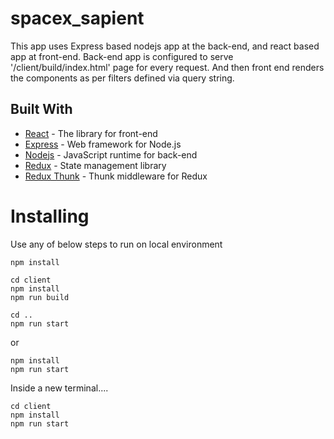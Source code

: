 # spacex_sapient

This app uses Express based nodejs app at the back-end, and react based app at front-end.
Back-end app is configured to serve '/client/build/index.html' page for every request. And then front end renders the components as per filters defined via query string.

## Built With

* [React](https://reactjs.org/) - The library for front-end
* [Express](https://expressjs.com/) - Web framework for Node.js
* [Nodejs](https://nodejs.org/en/) - JavaScript runtime for back-end
* [Redux](https://redux.js.org/) - State management library
* [Redux Thunk](https://www.npmjs.com/package/redux-thunk) - Thunk middleware for Redux

# Installing

Use any of below steps to run on local environment

```
npm install

cd client 
npm install
npm run build

cd ..
npm run start
```
or

```
npm install
npm run start
```
Inside a new terminal....
```
cd client 
npm install
npm run start
```
